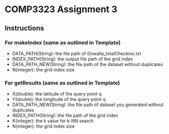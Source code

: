 # COMP3323 Assignment 3
## Instructions

### For makeIndex (same as outlined in Template)

* DATA_PATH(String): the file path of Gowalla_totalCheckins.txt
* INDEX_PATH(String): the output file path of the grid index
* DATA_PATH_NEW(String): the file path of the dataset without duplicates
* N(integer): the grid index size



### For getResults (same as outlined in Template)

* X(double): the latitude of the query point q 
* Y(double): the longitude of the query point q 
* DATA_PATH_NEW(String): the file path of dataset you generated without duplicates 
* INDEX_PATH(String): the file path of the grid index
* K(integer): the k value for k-NN search 
* N(integer): the grid index size

